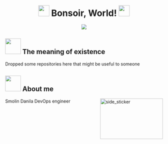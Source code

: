 
<h1 align="center"><img src="https://media1.tenor.com/m/VYUs0iVjqUAAAAAC/digital-life-lain.gif" width="35"><b> Bonsoir, World! </b><img src="https://media1.tenor.com/m/VYUs0iVjqUAAAAAC/digital-life-lain.gif" width="35"></h1>
<!--  -->
<p align="center">
  <a href="https://github.com/DenverCoder1/readme-typing-svg"><img src="https://readme-typing-svg.herokuapp.com?font=Time+New+Roman&color=cyan&size=25&center=true&vCenter=true&width=600&height=100&lines=Maybe+you+shouldn't+look+at+it."></a>
</p>


## <picture><img src = "https://media1.tenor.com/m/VYUs0iVjqUAAAAAC/digital-life-lain.gif" width = 50px></picture> **The meaning of existence**


Dropped some repositories here that might be useful to someone

## <img src="https://media1.tenor.com/m/VYUs0iVjqUAAAAAC/digital-life-lain.gif" width ="50"><b> **About me** </b>

<img align="right" width=200px height=130px alt="side_sticker" src="https://media1.tenor.com/m/VYUs0iVjqUAAAAAC/digital-life-lain.gif" />

Smolin Danila 
DevOps engineer

